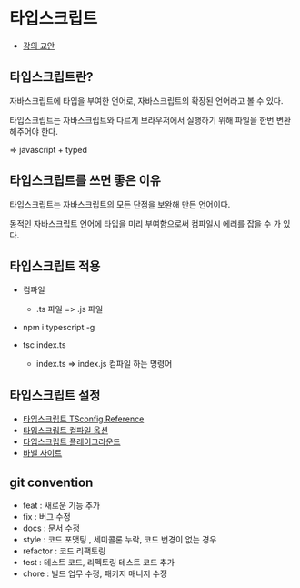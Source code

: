 # 타입스크립트


- [강의  교안](https://joshua1988.github.io/ts/)

## 타입스크립트란?

자바스크립트에 타입을 부여한 언어로, 자바스크립트의 확장된 언어라고 볼 수 있다.

타입스크립트는 자바스크립트와 다르게 브라우저에서 실행하기 위해 파일을 한번 변환해주어야 한다.

=> javascript + typed

## 타입스크립트를 쓰면 좋은 이유

타입스크립트는 자바스크립트의 모든 단점을 보완해 만든 언어이다. 

동적인 자바스크립트 언어에 타입을 미리 부여함으로써 컴파일시 에러를 잡을 수 가 있다.



## 타입스크립트 적용

- 컴파일
  - .ts 파일 =>  .js 파일

- npm i typescript -g
- tsc index.ts
  - index.ts => index.js 컴파일 하는 명령어


## 타입스크립트 설정

- [타입스크립트 TSconfig Reference](https://www.typescriptlang.org/tsconfig)
- [타입스크립트 컬파일 옵션](https://www.typescriptlang.org/docs/handbook/compiler-options.html)
- [타입스크립트 플레이그라운드](https://www.typescriptlang.org/play)
- [바벨 사이트](https://babeljs.io/)

## git convention

- feat : 새로운 기능 추가
- fix : 버그 수정
- docs : 문서 수정
- style : 코드 포맷팅 , 세미콜론 누락, 코드 변경이 없는 경우
- refactor : 코드 리팩토링
- test : 테스트 코드, 리펙토링 테스트 코드 추가
- chore : 빌드 업무 수정, 패키지 매니저 수정